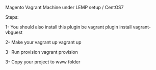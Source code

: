 Magento Vagrant Machine under LEMP setup / CentOS7

Steps:

1- You should also install this plugin be
  vagrant plugin install vagrant-vbguest

2- Make your vagrant up
  vagrant up
  
3- Run provision
  vagrant provision
  
3- Copy your project to www folder


